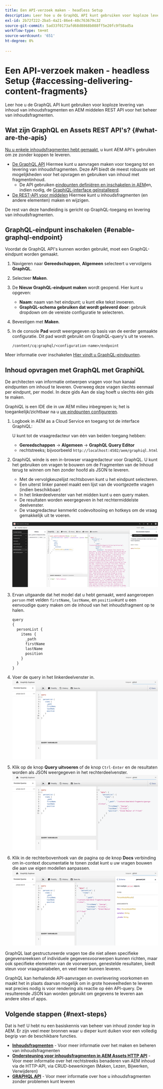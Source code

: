 ```yaml
---
title: Een API-verzoek maken - headless Setup
description: Leer hoe u de GraphQL API kunt gebruiken voor koploze levering van inhoud van inhoudsfragmenten en AEM middelen REST API voor het beheer van inhoudsfragmenten.
exl-id: 2b72f222-2ba5-4a21-86e4-40c763679c32
source-git-commit: 5ad33f0173afd68d8868b088ff5e20fc9f58ad5a
workflow-type: tm+mt
source-wordcount: '651'
ht-degree: 0%

---
```


# Een API-verzoek maken - headless Setup {#accessing-delivering-content-fragments}

Leer hoe u de GraphQL API kunt gebruiken voor koploze levering van inhoud van inhoudsfragmenten en AEM middelen REST API voor het beheer van inhoudsfragmenten.

## Wat zijn GraphQL en Assets REST API&#39;s? {#what-are-the-apis}

[Nu u enkele inhoudsfragmenten hebt gemaakt,](create-content-fragment.md) u kunt AEM API&#39;s gebruiken om ze zonder koppen te leveren.

* [De GraphQL API](/help/headless/graphql-api/content-fragments.md) Hiermee kunt u aanvragen maken voor toegang tot en levering van inhoudsfragmenten. Deze API biedt de meest robuuste set mogelijkheden voor het opvragen en gebruiken van inhoud met fragmentinhoud.
   * De API gebruiken [eindpunten definiëren en inschakelen in AEM](/help/headless/graphql-api/graphql-endpoint.md)en, indien nodig, de [GraphiQL-interface geïnstalleerd](/help/headless/graphql-api/graphiql-ide.md).
* [De REST-API voor middelen](/help/assets/content-fragments/assets-api-content-fragments.md) Hiermee kunt u inhoudsfragmenten (en andere elementen) maken en wijzigen.

De rest van deze handleiding is gericht op GraphQL-toegang en levering van inhoudsfragmenten.

## GraphQL-eindpunt inschakelen {#enable-graphql-endpoint}

Voordat de GraphQL API&#39;s kunnen worden gebruikt, moet een GraphQL-eindpunt worden gemaakt.

1. Navigeren naar **Gereedschappen**, **Algemeen** selecteert u vervolgens **GraphQL**.
1. Selecteer **Maken**.
1. De **Nieuw GraphQL-eindpunt maken** wordt geopend. Hier kunt u opgeven:
   * **Naam**: naam van het eindpunt; u kunt elke tekst invoeren.
   * **GraphQL-schema gebruiken dat wordt geleverd door**: gebruik dropdown om de vereiste configuratie te selecteren.
1. Bevestigen met **Maken**.
1. In de console **Pad** wordt weergegeven op basis van de eerder gemaakte configuratie. Dit pad wordt gebruikt om GraphQL-query&#39;s uit te voeren.

   ```
   /content/cq:graphql/<configuration-name>/endpoint
   ```

Meer informatie over inschakelen [Hier vindt u GraphQL-eindpunten](/help/headless/graphql-api/graphql-endpoint.md).

## Inhoud opvragen met GraphQL met GraphiQL

De architecten van informatie ontwerpen vragen voor hun kanaal eindpunten om inhoud te leveren. Overweeg deze vragen slechts eenmaal per eindpunt, per model. In deze gids Aan de slag hoeft u slechts één gids te maken.

GraphiQL is een IDE die in uw AEM milieu inbegrepen is; het is toegankelijk/zichtbaar na u [uw eindpunten configureren](#enable-graphql-endpoint).

1. Logboek in AEM as a Cloud Service en toegang tot de interface GraphiQL:

   U kunt tot de vraagredacteur van één van beiden toegang hebben:

   * **Gereedschappen** -> **Algemeen** -> **GraphQL Query Editor**
   * rechtstreeks; bijvoorbeeld `http://localhost:4502/aem/graphiql.html`

1. GraphiQL winde is een in-browser vraagredacteur voor GraphQL. U kunt het gebruiken om vragen te bouwen om de Fragmenten van de Inhoud terug te winnen om hen zonder hoofd als JSON te leveren.
   * Met de vervolgkeuzelijst rechtsboven kunt u het eindpunt selecteren.
   * Een uiterst linker paneel maakt een lijst van de voortgezette vragen (indien beschikbaar)
   * In het linkerdeelvenster van het midden kunt u een query maken.
   * De resultaten worden weergegeven in het rechtermiddelste deelvenster.
   * De vraagredacteur kenmerkt codevoltooiing en hotkeys om de vraag gemakkelijk uit te voeren.

   ![GraphiQL-editor](../assets/graphiql.png)

1. Ervan uitgaande dat het model dat u hebt gemaakt, werd aangeroepen `person` met velden `firstName`, `lastName`, en `position`kunt u een eenvoudige query maken om de inhoud van het inhoudsfragment op te halen.

   ```text
   query 
   {
     personList {
       items {
         _path
         firstName
         lastName
         position
       }
     }
   }
   ```

1. Voer de query in het linkerdeelvenster in.
   ![GraphiQL-query](../assets/graphiql-query.png)

1. Klik op de knop **Query uitvoeren** of de knop `Ctrl-Enter` en de resultaten worden als JSON weergegeven in het rechterdeelvenster.
   ![GraphiQL-resultaten](../assets/graphiql-results.png)

1. Klik in de rechterbovenhoek van de pagina op de knop **Docs** verbinding om in-context documentatie te tonen zodat kunt u uw vragen bouwen die aan uw eigen modellen aanpassen.
   ![GraphiQL-documentatie](../assets/graphiql-documentation.png)

GraphQL laat gestructureerde vragen toe die niet alleen specifieke gegevensreeksen of individuele gegevensvoorwerpen kunnen richten, maar ook specifieke elementen van de voorwerpen, genestelde resultaten, biedt steun voor vraagvariabelen, en veel meer kunnen leveren.

GraphQL kan herhalende API-aanvragen en overlevering voorkomen en maakt het in plaats daarvan mogelijk om in grote hoeveelheden te leveren wat precies nodig is voor rendering als reactie op één API-query. De resulterende JSON kan worden gebruikt om gegevens te leveren aan andere sites of apps.

## Volgende stappen {#next-steps}

Dat is het! U hebt nu een basiskennis van beheer van inhoud zonder kop in AEM. Er zijn veel meer bronnen waar u dieper kunt duiken voor een volledig begrip van de beschikbare functies.

* **[Inhoudsfragmenten](/help/sites-cloud/administering/content-fragments/content-fragments.md)** - Voor meer informatie over het maken en beheren van inhoudsfragmenten
* **[Ondersteuning voor inhoudsfragmenten in AEM Assets HTTP API](/help/assets/content-fragments/assets-api-content-fragments.md)** - Voor meer informatie over het rechtstreeks benaderen van AEM inhoud via de HTTP-API, via CRUD-bewerkingen (Maken, Lezen, Bijwerken, Verwijderen)
* **[GRAPHQL API](/help/headless/graphql-api/content-fragments.md)** - Voor meer informatie over hoe u inhoudsfragmenten zonder problemen kunt leveren

